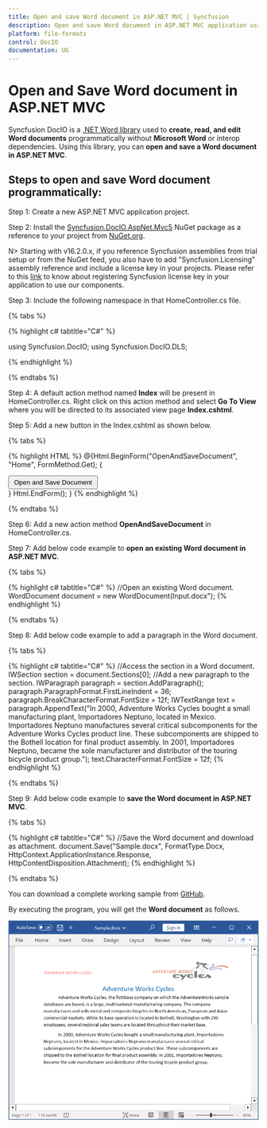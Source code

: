 ```yaml
---
title: Open and save Word document in ASP.NET MVC | Syncfusion
description: Open and save Word document in ASP.NET MVC application using Syncfusion .NET Word (DocIO) library without Microsoft Word or interop dependencies.
platform: file-formats
control: DocIO
documentation: UG
---
```


# Open and Save Word document in ASP.NET MVC

Syncfusion DocIO is a [.NET Word library](https://www.syncfusion.com/document-processing/word-framework/net/word-library) used to **create, read, and edit Word documents** programmatically without **Microsoft Word** or interop dependencies. Using this library, you can **open and save a Word document in ASP.NET MVC**.

## Steps to open and save Word document programmatically:

Step 1: Create a new ASP.NET MVC application project.

Step 2: Install the [Syncfusion.DocIO.AspNet.Mvc5](https://www.nuget.org/packages/Syncfusion.DocIO.AspNet.Mvc5) NuGet package as a reference to your project from [NuGet.org](https://www.nuget.org/).

N> Starting with v16.2.0.x, if you reference Syncfusion assemblies from trial setup or from the NuGet feed, you also have to add "Syncfusion.Licensing" assembly reference and include a license key in your projects. Please refer to this [link](https://help.syncfusion.com/common/essential-studio/licensing/overview) to know about registering Syncfusion license key in your application to use our components.

Step 3: Include the following namespace in that HomeController.cs file.

{% tabs %}

{% highlight c# tabtitle="C#" %}

using Syncfusion.DocIO;
using Syncfusion.DocIO.DLS;

{% endhighlight %}

{% endtabs %}

Step 4: A default action method named **Index** will be present in HomeController.cs. Right click on this action method and select **Go To View** where you will be directed to its associated view page **Index.cshtml**.

Step 5: Add a new button in the Index.cshtml as shown below.

{% tabs %}

{% highlight HTML %}
@{Html.BeginForm("OpenAndSaveDocument", "Home", FormMethod.Get);
{
<div>
    <input type="submit" value="Open and Save Document" style="width:180px;height:27px" />
</div>
}
Html.EndForm();
}
{% endhighlight %}

{% endtabs %}

Step 6: Add a new action method **OpenAndSaveDocument** in HomeController.cs.

Step 7: Add below code example to **open an existing Word document in ASP.NET MVC**.

{% tabs %}

{% highlight c# tabtitle="C#" %}
//Open an existing Word document.
WordDocument document = new WordDocument(Input.docx");
{% endhighlight %}

{% endtabs %}

Step 8: Add below code example to add a paragraph in the Word document.

{% tabs %}

{% highlight c# tabtitle="C#" %}
//Access the section in a Word document.
IWSection section = document.Sections[0];
//Add a new paragraph to the section.
IWParagraph paragraph = section.AddParagraph();
paragraph.ParagraphFormat.FirstLineIndent = 36;
paragraph.BreakCharacterFormat.FontSize = 12f;
IWTextRange text = paragraph.AppendText("In 2000, Adventure Works Cycles bought a small manufacturing plant, Importadores Neptuno, located in Mexico. Importadores Neptuno manufactures several critical subcomponents for the Adventure Works Cycles product line. These subcomponents are shipped to the Bothell location for final product assembly. In 2001, Importadores Neptuno, became the sole manufacturer and distributor of the touring bicycle product group.");
text.CharacterFormat.FontSize = 12f;
{% endhighlight %}

{% endtabs %}

Step 9: Add below code example to **save the Word document in ASP.NET MVC**.

{% tabs %}

{% highlight c# tabtitle="C#" %}
//Save the Word document and download as attachment.
document.Save("Sample.docx", FormatType.Docx, HttpContext.ApplicationInstance.Response, HttpContentDisposition.Attachment);
{% endhighlight %}

{% endtabs %}

You can download a complete working sample from [GitHub](https://github.com/SyncfusionExamples/DocIO-Examples/tree/main/Read-and-Save-document/Open-and-save-Word-document/ASP.NET-MVC).

By executing the program, you will get the **Word document** as follows.

![ASP.Net MVC open and save Word document](ASP-NET-MVC_images/OpenAndSaveOutput.png)